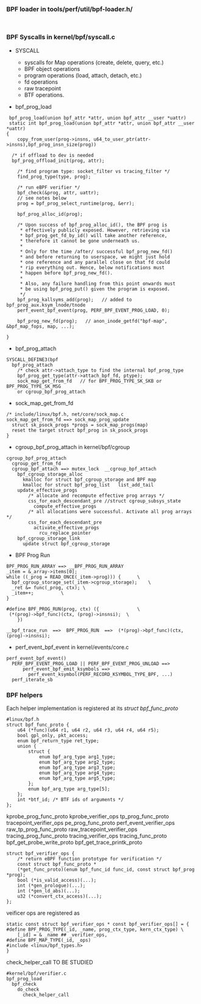 ### BPF loader in tools/perf/util/bpf-loader.h/
```


```


### BPF Syscalls in kernel/bpf/syscall.c ###

* SYSCALL
  * syscalls for Map operations (create, delete, query, etc.)
  * BPF object operations
  * program operations (load, attach, detach, etc.)
  * fd operations
  * raw tracepoint
  * BTF operations.

* bpf_prog_load
```
 bpf_prog_load(union bpf_attr *attr, union bpf_attr __user *uattr)
 static int bpf_prog_load(union bpf_attr *attr, union bpf_attr __user *uattr)
{
	copy_from_user(prog->insns, u64_to_user_ptr(attr->insns),bpf_prog_insn_size(prog))

  /* if offload to dev is needed
  bpf_prog_offload_init(prog, attr);

	/* find program type: socket_filter vs tracing_filter */
	find_prog_type(type, prog);

	/* run eBPF verifier */
	bpf_check(&prog, attr, uattr);
    // see notes below
	prog = bpf_prog_select_runtime(prog, &err);

	bpf_prog_alloc_id(prog);

	/* Upon success of bpf_prog_alloc_id(), the BPF prog is
	 * effectively publicly exposed. However, retrieving via
	 * bpf_prog_get_fd_by_id() will take another reference,
	 * therefore it cannot be gone underneath us.
	 *
	 * Only for the time /after/ successful bpf_prog_new_fd()
	 * and before returning to userspace, we might just hold
	 * one reference and any parallel close on that fd could
	 * rip everything out. Hence, below notifications must
	 * happen before bpf_prog_new_fd().
	 *
	 * Also, any failure handling from this point onwards must
	 * be using bpf_prog_put() given the program is exposed.
	 */
	bpf_prog_kallsyms_add(prog);   // added to bpf_prog_aux.ksym_lnode/tnode
	perf_event_bpf_event(prog, PERF_BPF_EVENT_PROG_LOAD, 0);

	bpf_prog_new_fd(prog);   // anon_inode_getfd("bpf-map", &bpf_map_fops, map, ...);

}
```

* bpf_prog_attach
```
SYSCALL_DEFINE3(bpf
  bpf_prog_attach
    /* check attr->attach_type to find the internal bpf_prog_type
    bpf_prog_get_type(attr->attach_bpf_fd, ptype);
    sock_map_get_from_fd   // for BPF_PROG_TYPE_SK_SKB or BPF_PROG_TYPE_SK_MSG
    or cgroup_bpf_prog_attach

```
* sock_map_get_from_fd
```
/* include/linux/bpf.h, net/core/sock_map.c
sock_map_get_from_fd ==> sock_map_prog_update
  struct sk_psock_progs *progs = sock_map_progs(map)
  reset the target struct bpf_prog in sk_psock_progs
}
```

* cgroup_bpf_prog_attach in kernel/bpf/cgroup
```
cgroup_bpf_prog_attach
  cgroup_get_from_fd
  cgroup_bpf_attach ==> mutex_lock  __cgroup_bpf_attach
    bpf_cgroup_storage_alloc
      kmalloc for struct bpf_cgroup_storage and BPF map
      kmalloc for struct bpf_prog_list   list_add_tail
    update_effective_progs
      	/* allocate and recompute effective prog arrays */
        css_for_each_descendant_pre //struct cgroup_subsys_state
          compute_effective_progs
        /* all allocations were successful. Activate all prog arrays */
  	    css_for_each_descendant_pre
          activate_effective_progs
            rcu_replace_pointer
    bpf_cgroup_storage_link
      update struct bpf_cgroup_storage
```

* BPF Prog Run
```
BPF_PROG_RUN_ARRAY ==> __BPF_PROG_RUN_ARRAY
_item = &_array->items[0];
while ((_prog = READ_ONCE(_item->prog))) {		\
  bpf_cgroup_storage_set(_item->cgroup_storage);	\
  _ret &= func(_prog, ctx);	\
  _item++;			\
}

#define BPF_PROG_RUN(prog, ctx)	({				\
 (*(prog)->bpf_func)(ctx, (prog)->insnsi);	\
	})
```

```
__bpf_trace_run  ==>  BPF_PROG_RUN  ==>  (*(prog)->bpf_func)(ctx, (prog)->insnsi);
```

* perf_event_bpf_event in kernel/events/core.c
```
perf_event_bpf_event()
  PERF_BPF_EVENT_PROG_LOAD || PERF_BPF_EVENT_PROG_UNLOAD ==>
      perf_event_bpf_emit_ksymbols ==>
        perf_event_ksymbol(PERF_RECORD_KSYMBOL_TYPE_BPF, ...)
  perf_iterate_sb  
```

### BPF helpers
Each helper implementation is registered at its _struct bpf_func_proto_
```
#linux/bpf.h
struct bpf_func_proto {
	u64 (*func)(u64 r1, u64 r2, u64 r3, u64 r4, u64 r5);
	bool gpl_only, pkt_access;
	enum bpf_return_type ret_type;
	union {
		struct {
			enum bpf_arg_type arg1_type;
			enum bpf_arg_type arg2_type;
			enum bpf_arg_type arg3_type;
			enum bpf_arg_type arg4_type;
			enum bpf_arg_type arg5_type;
		};
		enum bpf_arg_type arg_type[5];
	};
	int *btf_id; /* BTF ids of arguments */
};
```

kprobe_prog_func_proto          kprobe_verifier_ops
tp_prog_func_proto              tracepoint_verifier_ops
pe_prog_func_proto              perf_event_verifier_ops
raw_tp_prog_func_proto          raw_tracepoint_verifier_ops
tracing_prog_func_proto         tracing_verifier_ops
tracing_func_proto
bpf_get_probe_write_proto
bpf_get_trace_printk_proto

```
struct bpf_verifier_ops {
	/* return eBPF function prototype for verification */
	const struct bpf_func_proto *
	(*get_func_proto)(enum bpf_func_id func_id, const struct bpf_prog *prog);
	bool (*is_valid_access)(...);
	int (*gen_prologue)(...);
	int (*gen_ld_abs)(...);
	u32 (*convert_ctx_access)(...);
};
```

veificer ops are registered as
```
static const struct bpf_verifier_ops * const bpf_verifier_ops[] = {
#define BPF_PROG_TYPE(_id, _name, prog_ctx_type, kern_ctx_type) \
	[_id] = & _name ## _verifier_ops,
#define BPF_MAP_TYPE(_id, _ops)
#include <linux/bpf_types.h>
}
```

check_helper_call TO BE STUDIED
```
#kernel/bpf/verifier.c
bpf_prog_load
  bpf_check
    do_check
      check_helper_call
```
